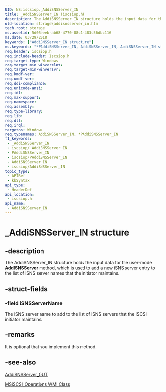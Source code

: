 ```yaml
---
UID: NS:iscsiop._AddiSNSServer_IN
title: _AddiSNSServer_IN (iscsiop.h)
description: The AddiSNSServer_IN structure holds the input data for the user-mode AddISNSServer method, which is used to add a new iSNS server entry to the list of iSNS server names that the initiator maintains.
old-location: storage\addisnsserver_in.htm
tech.root: storage
ms.assetid: 5d05eeeb-ab68-4770-88c1-483c56dbc116
ms.date: 03/29/2018
keywords: ["AddiSNSServer_IN structure"]
ms.keywords: "*PAddiSNSServer_IN, AddiSNSServer_IN, AddiSNSServer_IN structure [Storage Devices], PAddiSNSServer_IN, PAddiSNSServer_IN structure pointer [Storage Devices], _AddiSNSServer_IN, iscsiop/AddiSNSServer_IN, iscsiop/PAddiSNSServer_IN, storage.addisnsserver_in, structs-iSCSI_2c317c93-3fea-4749-98ef-fba28c0cc93f.xml"
req.header: iscsiop.h
req.include-header: Iscsiop.h
req.target-type: Windows
req.target-min-winverclnt: 
req.target-min-winversvr: 
req.kmdf-ver: 
req.umdf-ver: 
req.ddi-compliance: 
req.unicode-ansi: 
req.idl: 
req.max-support: 
req.namespace: 
req.assembly: 
req.type-library: 
req.lib: 
req.dll: 
req.irql: 
targetos: Windows
req.typenames: AddiSNSServer_IN, *PAddiSNSServer_IN
f1_keywords:
 - _AddiSNSServer_IN
 - iscsiop/_AddiSNSServer_IN
 - PAddiSNSServer_IN
 - iscsiop/PAddiSNSServer_IN
 - AddiSNSServer_IN
 - iscsiop/AddiSNSServer_IN
topic_type:
 - APIRef
 - kbSyntax
api_type:
 - HeaderDef
api_location:
 - iscsiop.h
api_name:
 - AddiSNSServer_IN
---
```


# _AddiSNSServer_IN structure


## -description

The AddiSNSServer_IN structure holds the input data for the user-mode <b>AddISNSServer</b> method, which is used to add a new iSNS server entry to the list of iSNS server names that the initiator maintains.

## -struct-fields

### -field iSNSServerName

The iSNS server name to add to the list of iSNS servers that the iSCSI initiator maintains.

## -remarks

It is optional that you implement this method.

## -see-also

<a href="/windows-hardware/drivers/ddi/iscsiop/ns-iscsiop-_addisnsserver_out">AddiSNSServer_OUT</a>



<a href="/windows-hardware/drivers/storage/msiscsi-operations-wmi-class">MSiSCSI_Operations WMI Class</a>